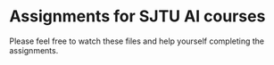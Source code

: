 # Assignments for SJTU AI courses

Please feel free to watch these files and help yourself completing the assignments. 
